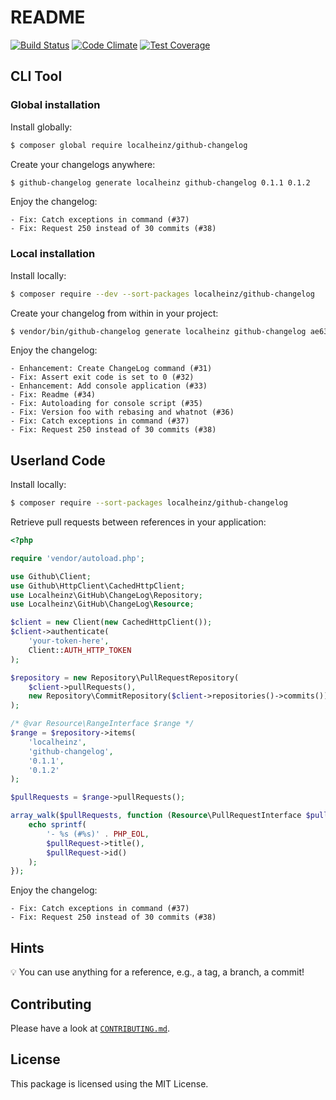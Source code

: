 # README 

[![Build Status](https://travis-ci.org/localheinz/github-changelog.svg?branch=master)](https://travis-ci.org/localheinz/github-changelog) 
[![Code Climate](https://codeclimate.com/github/localheinz/github-changelog/badges/gpa.svg)](https://codeclimate.com/github/localheinz/github-changelog) 
[![Test Coverage](https://codeclimate.com/github/localheinz/github-changelog/badges/coverage.svg)](https://codeclimate.com/github/localheinz/github-changelog)

## CLI Tool

### Global installation

Install globally:

```bash
$ composer global require localheinz/github-changelog
```

Create your changelogs anywhere:

```bash
$ github-changelog generate localheinz github-changelog 0.1.1 0.1.2
```

Enjoy the changelog:

```
- Fix: Catch exceptions in command (#37)
- Fix: Request 250 instead of 30 commits (#38)
```

### Local installation

Install locally:

```bash
$ composer require --dev --sort-packages localheinz/github-changelog
```

Create your changelog from within in your project:

```bash
$ vendor/bin/github-changelog generate localheinz github-changelog ae63248 master
```

Enjoy the changelog:

```
- Enhancement: Create ChangeLog command (#31)
- Fix: Assert exit code is set to 0 (#32)
- Enhancement: Add console application (#33)
- Fix: Readme (#34)
- Fix: Autoloading for console script (#35)
- Fix: Version foo with rebasing and whatnot (#36)
- Fix: Catch exceptions in command (#37)
- Fix: Request 250 instead of 30 commits (#38)
```

## Userland Code

Install locally:

```bash
$ composer require --sort-packages localheinz/github-changelog
```

Retrieve pull requests between references in your application:

```php
<?php

require 'vendor/autoload.php';

use Github\Client;
use Github\HttpClient\CachedHttpClient;
use Localheinz\GitHub\ChangeLog\Repository;
use Localheinz\GitHub\ChangeLog\Resource;

$client = new Client(new CachedHttpClient());
$client->authenticate(
    'your-token-here',
    Client::AUTH_HTTP_TOKEN
);

$repository = new Repository\PullRequestRepository(
    $client->pullRequests(),
    new Repository\CommitRepository($client->repositories()->commits())
);

/* @var Resource\RangeInterface $range */
$range = $repository->items(
    'localheinz',
    'github-changelog',
    '0.1.1',
    '0.1.2'
);

$pullRequests = $range->pullRequests();

array_walk($pullRequests, function (Resource\PullRequestInterface $pullRequest) {
    echo sprintf(
        '- %s (#%s)' . PHP_EOL,
        $pullRequest->title(),
        $pullRequest->id()
    );
});

```

Enjoy the changelog:

```
- Fix: Catch exceptions in command (#37)
- Fix: Request 250 instead of 30 commits (#38)
```

## Hints

:bulb: You can use anything for a reference, e.g., a tag, a branch, a commit!

## Contributing

Please have a look at [`CONTRIBUTING.md`](.github/CONTRIBUTING.md).

## License

This package is licensed using the MIT License.
